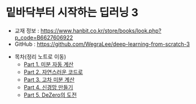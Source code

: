 # 밑바닥부터 시작하는 딥러닝 3
* 교재 정보 : https://www.hanbit.co.kr/store/books/look.php?p_code=B6627606922
* GitHub : https://github.com/WegraLee/deep-learning-from-scratch-3

- 목차(정리 노트로 이동)
    - [Part 1. 미분 자동 계산](https://github.com/hrxorxm/Deep-Learning-from-scratch-3/blob/main/part1.md)
    - [Part 2. 자연스러운 코드로](https://github.com/hrxorxm/Deep-Learning-from-scratch-3/blob/main/part2.md)
    - [Part 3. 고차 미분 계산](https://github.com/hrxorxm/Deep-Learning-from-scratch-3/blob/main/part3.md)
    - [Part 4. 신경망 만들기](https://github.com/hrxorxm/Deep-Learning-from-scratch-3/blob/main/part4.md)
    - [Part 5. DeZero의 도전](https://github.com/hrxorxm/Deep-Learning-from-scratch-3/blob/main/part5.md)
